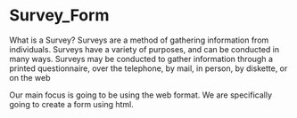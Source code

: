 # Survey_Form
What is a Survey?
Surveys are a method of gathering information from individuals. Surveys have a variety of purposes, and can be conducted in many ways. Surveys may be conducted to gather information through a printed questionnaire, over the telephone, by mail, in person, by diskette, or on the web

Our main focus is going to be using the web format.
We are specifically going to create a form using html.
